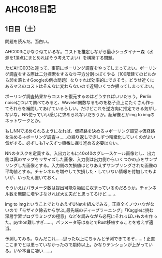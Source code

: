 # AHC018日記

## 1日目（土）

問題を読んだ。面白い。

AHC003にかなり似ているな。コストを推定しながら最小シュタイナー森（水源を1頂点にまとめればそう考えてよい）を構築する問題。

ただAHC003と違って、事前にボーリング調査をやってしまってよい。ボーリング調査をする際は二分探索をするなり平方分割っぽくやる（100階建てのビルから卵を落とすGoogleの例の問題）なりすれば効率的にできそう。どうせ近くにあるマスのコストはそんなに変わらないので近場いくつか掘ってしまってよい。

ボーリング調査結果からコストを復元するのはどうすればいいだろう。Perlin noiseについて調べてみると、Wavelet関数なるものを格子点上にたくさん作ってそれらを補間してあげているらしい。だけどこれを逆方向に推定できる気がしないな。NN使っていい感じに求められないだろうか。超解像とかimg to imgのネットワークとか。

もしNNで求められるようになれば、仮経路を決める→ボーリング調査→仮経路を決める→ボーリング調査→……の繰り返しで少しずつ精緻化していくのがよい気がする。必ずしも1マスずつ順番に掘り進める必要はない。

NNのタスクを定義する。入出力ともに40x40のグレースケール画像とし、出力側は真のマップをリサイズした画像、入力側は出力側からいくつかの点をサンプリングした画像とする。入力側の欠損値はとりあえずサンプリングされた画像の平均値とする。チャンネルを増やして欠損した・していない情報を付加してもよいが、いったん置いておく。

そういえばパラメータ数は提出可能な範囲に収まっているのだろうか。チャンネル数を無闇に増やさなければ大丈夫だと思ってるけど……。

img to imgということでとりあえずUNetを組んでみる。正直全くノウハウがないので「モザイク除去から学ぶ_最先端のディープラーニング」「Kaggleに挑む深層学習プログラミングの極意」などを読みながら必死にそれっぽいものを作った。python難しすぎ……。パラメータ等はあとでRust移植することを考えず適当。

予測してみる。なんだこれ……思った以上にちゃんと予測できてるぞ……！正直ここまでとは思っていなかったので期待以上。かなりテンションが上がっている。いや本当に凄い……。
